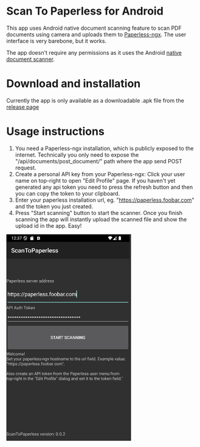 Scan To Paperless for Android
=============================

This app uses Android native document scanning feature to scan PDF documents using camera and uploads them to [Paperless-ngx](https://docs.paperless-ngx.com/). The user interface is very barebone, but it works.

The app doesn't require any permissions as it uses the Android [native document scanner](https://android-developers.googleblog.com/2024/02/ml-kit-document-scanner-api.html).

Download and installation
=========================

Currently the app is only available as a downloadable .apk file from the [release page](https://github.com/garo/scantopaperless/releases)

Usage instructions
==================

1) You need a Paperless-ngx installation, which is publicly exposed to the internet. Technically you only need to expose the "/api/documents/post_document/" path where the app send POST request.
2) Create a personal API key from your Paperless-ngx: Click your user name on top-right to open "Edit Profile" page. If you haven't yet generated any api token you need to press the refresh button and then you can copy the token to your clipboard.
3) Enter your paperless installation url, eg. "https://paperless.foobar.com" and the token you just created.
4) Press "Start scanning" button to start the scanner. Once you finish scanning the app will instantly upload the scanned file and show the upload id in the app. Easy!

![screenshot](/docs/screenshot-1.png "screenshot")
